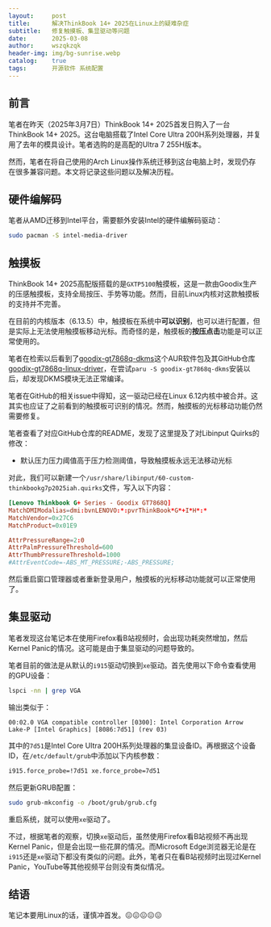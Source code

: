 ```yaml
---
layout:     post
title:      解决ThinkBook 14+ 2025在Linux上的疑难杂症
subtitle:   修复触摸板、集显驱动等问题
date:       2025-03-08
author:     wszqkzqk
header-img: img/bg-sunrise.webp
catalog:    true
tags:       开源软件 系统配置
---
```


## 前言

笔者在昨天（2025年3月7日）ThinkBook 14+ 2025首发日购入了一台ThinkBook 14+ 2025。这台电脑搭载了Intel Core Ultra 200H系列处理器，并复用了去年的模具设计。笔者选购的是高配的Ultra 7 255H版本。

然而，笔者在将自己使用的Arch Linux操作系统迁移到这台电脑上时，发现仍存在很多兼容问题。本文将记录这些问题以及解决历程。

## 硬件编解码

笔者从AMD迁移到Intel平台，需要额外安装Intel的硬件编解码驱动：

```bash
sudo pacman -S intel-media-driver
```

## 触摸板

ThinkBook 14+ 2025高配版搭载的是`GXTP5100`触摸板，这是一款由Goodix生产的压感触摸板，支持全局按压、手势等功能。然而，目前Linux内核对这款触摸板的支持并不完善。

在目前的内核版本（6.13.5）中，触摸板在系统中**可以识别**，也可以进行配置，但是实际上无法使用触摸板移动光标。而奇怪的是，触摸板的**按压点击**功能是可以正常使用的。

笔者在检索以后看到了[goodix-gt7868q-dkms](https://aur.archlinux.org/packages/goodix-gt7868q-dkms)这个AUR软件包及其GitHub仓库[goodix-gt7868q-linux-driver](https://github.com/ty2/goodix-gt7868q-linux-driver)，在尝试`paru -S goodix-gt7868q-dkms`安装以后，却发现DKMS模块无法正常编译。

笔者在GitHub的相关issue中得知，这一驱动已经在Linux 6.12内核中被合并。这其实也应证了之前看到的触摸板可识别的情况。然而，触摸板的光标移动功能仍然需要修复。

笔者查看了对应GitHub仓库的README，发现了这里提及了对Libinput Quirks的修改：

* 默认压力压力阈值高于压力检测阈值，导致触摸板永远无法移动光标

对此，我们可以新建一个`/usr/share/libinput/60-custom-thinkbookg7p2025iah.quirks`文件，写入以下内容：

```conf
[Lenovo Thinkbook G+ Series - Goodix GT7868Q]
MatchDMIModalias=dmi:bvnLENOVO:*:pvrThinkBook*G*+I*H*:*
MatchVendor=0x27C6
MatchProduct=0x01E9

AttrPressureRange=2:0
AttrPalmPressureThreshold=600
AttrThumbPressureThreshold=1000
#AttrEventCode=-ABS_MT_PRESSURE;-ABS_PRESSURE;
```

然后重启窗口管理器或者重新登录用户，触摸板的光标移动功能就可以正常使用了。

## 集显驱动

笔者发现这台笔记本在使用Firefox看B站视频时，会出现功耗突然增加，然后Kernel Panic的情况。这可能是由于集显驱动的问题导致的。

笔者目前的做法是从默认的`i915`驱动切换到`xe`驱动。首先使用以下命令查看使用的GPU设备：

```bash
lspci -nn | grep VGA
```

输出类似于：

```
00:02.0 VGA compatible controller [0300]: Intel Corporation Arrow Lake-P [Intel Graphics] [8086:7d51] (rev 03)
```

其中的`7d51`是Intel Core Ultra 200H系列处理器的集显设备ID。再根据这个设备ID，在`/etc/default/grub`中添加以下内核参数：

```bash
i915.force_probe=!7d51 xe.force_probe=7d51
```

然后更新GRUB配置：

```bash
sudo grub-mkconfig -o /boot/grub/grub.cfg
```

重启系统，就可以使用`xe`驱动了。

不过，根据笔者的观察，切换`xe`驱动后，虽然使用Firefox看B站视频不再出现Kernel Panic，但是会出现一些花屏的情况。而Microsoft Edge浏览器无论是在`i915`还是`xe`驱动下都没有类似的问题。此外，笔者只在看B站视频时出现过Kernel Panic，YouTube等其他视频平台则没有类似情况。

## 结语

笔记本要用Linux的话，谨慎冲首发。😖😖😖😖😖
